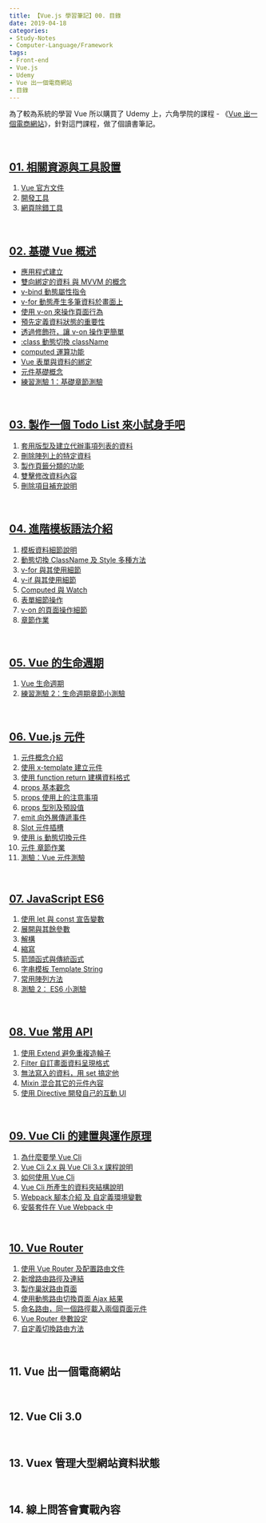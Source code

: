 ```yaml
---
title: 【Vue.js 學習筆記】00. 目錄
date: 2019-04-18
categories:
- Study-Notes
- Computer-Language/Framework
tags:
- Front-end
- Vue.js
- Udemy 
- Vue 出一個電商網站
- 目錄
--- 
```


為了較為系統的學習 Vue 所以購買了 Udemy 上，六角學院的課程 - 《[Vue 出一個電商網站](https://www.udemy.com/vue-hexschool/)》，針對這門課程，做了個讀書筆記。

<!--more-->
<br>

## [01. 相關資源與工具設置](/Vue-Study-Notes-Unit01)
1. [Vue 官方文件](/Vue-Study-Notes-Unit01#Vue-官方文件)
2. [開發工具](/Vue-Study-Notes-Unit01#開發工具)
3. [網頁除錯工具](/Vue-Study-Notes-Unit01#網頁除錯工具)

<br>

## [02. 基礎 Vue 概述](/Vue-Study-Notes-Unit02)
- [應用程式建立](/Vue-Study-Notes-Unit02#應用程式建立)
- [雙向綁定的資料 與 MVVM 的概念](/Vue-Study-Notes-Unit02#雙向綁定的資料-與-mvvm-的概念)
- [v-bind 動態屬性指令](/Vue-Study-Notes-Unit02#v-bind-動態屬性指令)
- [v-for 動態產生多筆資料於畫面上](/Vue-Study-Notes-Unit02#v-for-動態產生多筆資料於畫面上)
- [使用 v-on 來操作頁面行為](/Vue-Study-Notes-Unit02#使用-v-on-來操作頁面行為)
- [預先定義資料狀態的重要性](/Vue-Study-Notes-Unit02#預先定義資料狀態的重要性)
- [透過修飾符，讓 v-on 操作更簡單](/Vue-Study-Notes-Unit02#透過修飾符讓-v-on-操作更簡單)
- [:class 動態切換 className](/Vue-Study-Notes-Unit02#class-動態切換-classname)
- [computed 運算功能](/Vue-Study-Notes-Unit02#computed-運算功能)
- [Vue 表單與資料的綁定](/Vue-Study-Notes-Unit02#vue-表單與資料的綁定) 
- [元件基礎概念](/Vue-Study-Notes-Unit02#元件基礎概念)
- [練習測驗 1：基礎章節測驗](/Vue-Study-Notes-Unit02#練習測驗-1基礎章節測驗)

<br>

## [03. 製作一個 Todo List 來小試身手吧](/Vue-Study-Notes-Unit03)
1. [套用版型及建立代辦事項列表的資料](/Vue-Study-Notes-Unit03#套用版型及建立代辦事項列表的資料)
2. [刪除陣列上的特定資料](/Vue-Study-Notes-Unit03#刪除陣列上的特定資料)
3. [製作頁籤分類的功能](/Vue-Study-Notes-Unit03#製作頁籤分類的功能)
4. [雙擊修改資料內容](/Vue-Study-Notes-Unit03#雙擊修改資料內容)
5. [刪除項目補充說明](/Vue-Study-Notes-Unit03#刪除項目補充說明)

<br>

## [04. 進階模板語法介紹](/Vue-Study-Notes-Unit04/)
1. [模板資料細節說明](/Vue-Study-Notes-Unit04/#模板資料細節說明)
2. [動態切換 ClassName 及 Style 多種方法](/Vue-Study-Notes-Unit04/#動態切換-classname-及-style-多種方法)
3. [v-for 與其使用細節](/Vue-Study-Notes-Unit04/#v-for-與其使用細節)
4. [v-if 與其使用細節](/Vue-Study-Notes-Unit04/#v-if-與其使用細節)
5. [Computed 與 Watch](/Vue-Study-Notes-Unit04/#computed-與-watch)
6. [表單細節操作](/Vue-Study-Notes-Unit04/#表單細節操作)
7. [v-on 的頁面操作細節](/Vue-Study-Notes-Unit04/#v-on-的頁面操作細節)
9. [章節作業](/Vue-Study-Notes-Unit04/#章節作業)

<br>

## [05. Vue 的生命週期](/Vue-Study-Notes-Unit05/)
1. [Vue 生命週期](/Vue-Study-Notes-Unit05/#Vue-生命週期)
2. [練習測驗 2：生命週期章節小測驗](/Vue-Study-Notes-Unit05/#練習測驗-2生命週期章節小測驗) 

<br>

## [06. Vue.js 元件](/Vue-Study-Notes-Unit06/)
1.  [元件概念介紹](/Vue-Study-Notes-Unit06/#元件概念介紹) 
2.  [使用 x-template 建立元件](/Vue-Study-Notes-Unit06/#使用-x-template-建立元件) 
3.  [使用 function return 建構資料格式](/Vue-Study-Notes-Unit06/#使用-function-return-建構資料格式) 
4.  [props 基本觀念](/Vue-Study-Notes-Unit06/#props-基本觀念) 
5.  [props 使用上的注意事項](/Vue-Study-Notes-Unit06/#props-使用上的注意事項) 
6.  [props 型別及預設值](/Vue-Study-Notes-Unit06/#props-型別及預設值) 
7.  [emit 向外層傳遞事件](/Vue-Study-Notes-Unit06/#emit-向外層傳遞事件) 
8.  [Slot 元件插槽](/Vue-Study-Notes-Unit06/#Slot-元件插槽) 
9.  [使用 is 動態切換元件](/Vue-Study-Notes-Unit06/#使用-is-動態切換元件) 
10.  [元件 章節作業](/Vue-Study-Notes-Unit06/#元件-章節作業) 
11. [測驗：Vue 元件測驗](/Vue-Study-Notes-Unit06/#測驗vue-元件測驗) 

<br>

## [07. JavaScript ES6](/Vue-Study-Notes-Unit07/)
1. [使用 let 與 const 宣告變數](/Vue-Study-Notes-Unit07/#使用-let-與-const-宣告變數) 
2. [展開與其餘參數](/Vue-Study-Notes-Unit07/#展開與其餘參數)
3. [解構](/Vue-Study-Notes-Unit07/#解構) 
4. [縮寫](/Vue-Study-Notes-Unit07/#縮寫) 
5. [箭頭函式與傳統函式](/Vue-Study-Notes-Unit07/#箭頭函式與傳統函式)
6. [字串模板 Template String](/Vue-Study-Notes-Unit07/#字串模板-template-string) 
7. [常用陣列方法](/Vue-Study-Notes-Unit07/#常用陣列方法)
8. [測驗 2： ES6 小測驗](/Vue-Study-Notes-Unit07/#測驗-2es6-小測驗) 

<br>

## [08. Vue 常用 API](/Vue-Study-Notes-Unit08/)
1. [使用 Extend 避免重複造輪子](/Vue-Study-Notes-Unit08/#使用-extend-避免重複造輪子)
2. [Filter 自訂畫面資料呈現格式](/Vue-Study-Notes-Unit08/#filter-自訂畫面資料呈現格式) 
3. [無法寫入的資料，用 set 搞定他](/Vue-Study-Notes-Unit08/#無法寫入的資料用-set-搞定它) 
4. [Mixin 混合其它的元件內容](/Vue-Study-Notes-Unit08/#mixin-混合其它的元件內容) 
5. [使用 Directive 開發自己的互動 UI](/Vue-Study-Notes-Unit08/#使用-directive-開發自己的互動-ui)

<br>

## [09. Vue Cli 的建置與運作原理](/Vue-Study-Notes-Unit09/)
1.  [為什麼要學 Vue Cli](/Vue-Study-Notes-Unit09/#為什麼要學-vue-cli) 
2.  [Vue Cli 2.x 與 Vue Cli 3.x 課程說明](/Vue-Study-Notes-Unit09/#vue-cli-2x-與-vue-cli-3x-課程說明) 
3.  [如何使用 Vue Cli](/Vue-Study-Notes-Unit09/#如何使用-vue-cli) 
4.  [Vue Cli 所產生的資料夾結構說明](/Vue-Study-Notes-Unit09/#vue-cli-所產生的資料夾結構說明)  
5.  [Webpack 腳本介紹 及 自定義環境變數](/Vue-Study-Notes-Unit09/#webpack-腳本介紹-及-自定義環境變數) 
6.  [安裝套件在 Vue Webpack 中](/Vue-Study-Notes-Unit09/#安裝套件在-vue-webpack-中) 

<br>

## [10. Vue Router](/Vue-Study-Notes-Unit10/)
1. [使用 Vue Router 及配置路由文件](/Vue-Study-Notes-Unit10/#使用-vue-router-及配置路由文件)
2. [新增路由路徑及連結](/Vue-Study-Notes-Unit10/#新增路由路徑及連結)
3. [製作巢狀路由頁面](/Vue-Study-Notes-Unit10/#製作巢狀路由頁面)
4. [使用動態路由切換頁面 Ajax 結果](/Vue-Study-Notes-Unit10/#使用動態路由切換頁面-ajax-結果)
5. [命名路由，同一個路徑載入兩個頁面元件](/Vue-Study-Notes-Unit10/#命名路由同一個路徑載入兩個頁面元件)
6. [Vue Router 參數設定](/Vue-Study-Notes-Unit10/#vue-router-參數設定)
7. [自定義切換路由方法](/Vue-Study-Notes-Unit10/#自定義切換路由方法)


<br>

## 11. Vue 出一個電商網站

<br>

## 12. Vue Cli 3.0

<br>

## 13. Vuex 管理大型網站資料狀態

<br>

## 14. 線上問答會實戰內容